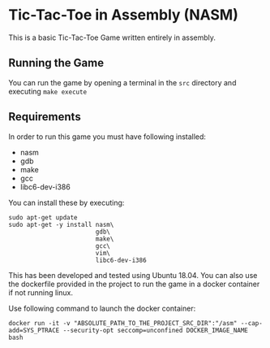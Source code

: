 # Tic-Tac-Toe in Assembly (NASM)
This is a basic Tic-Tac-Toe Game written entirely in assembly.
## Running the Game
You can run the game by opening a terminal in the `src` directory and executing `make execute`
## Requirements
In order to run this game you must have following installed:
* nasm
* gdb
* make
* gcc
* libc6-dev-i386

You can install these by executing:
```
sudo apt-get update
sudo apt-get -y install nasm\
                        gdb\
                        make\
                        gcc\
                        vim\
                        libc6-dev-i386
```
 This has been developed and tested using Ubuntu 18.04. 
You can also use the dockerfile provided in the project to run the game in a docker container if not running linux. 

Use following command to launch the docker container:
```
docker run -it -v "ABSOLUTE_PATH_TO_THE_PROJECT_SRC_DIR":"/asm" --cap-add=SYS_PTRACE --security-opt seccomp=unconfined DOCKER_IMAGE_NAME bash
```
